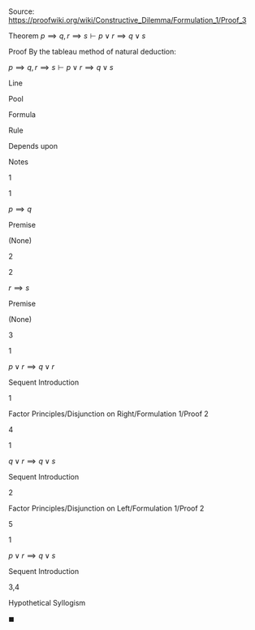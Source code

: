 # 

Source: https://proofwiki.org/wiki/Constructive_Dilemma/Formulation_1/Proof_3

Theorem
$p \implies q, r \implies s \vdash p \lor r \implies q \lor s$


Proof
By the tableau method of natural deduction:


$p \implies q, r \implies s \vdash p \lor r \implies q \lor s$


Line


Pool

Formula

Rule

Depends upon

Notes


1


1

$p \implies q$

Premise

(None)




2


2

$r \implies s$

Premise

(None)




3


1

$p \lor r \implies q \lor r$

Sequent Introduction

1

Factor Principles/Disjunction on Right/Formulation 1/Proof 2


4


1

$q \lor r \implies q \lor s$

Sequent Introduction

2

Factor Principles/Disjunction on Left/Formulation 1/Proof 2


5


1

$p \lor r \implies q \lor s$

Sequent Introduction

3,4

Hypothetical Syllogism

$\blacksquare$






